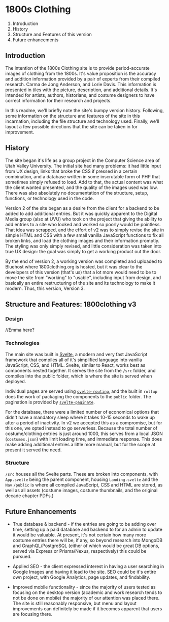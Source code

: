 # 1800s Clothing

1. Introduction
2. History
3. Structure and Features of this version
4. Future enhancements


## Introduction 

The intention of the 1800s Clothing site is to provide period-accurate images of clothing from the 1800s. It's value proposition is the accuracy and addition information provided by a pair of experts from their compiled research. Carma de Jong Anderson, and Lorie Davis. This information is presented in tiles with the picture, description, and additional details. It's intended for artists, authors, historians, and costume designers to have correct information for their research and projects.

In this readme, we'll briefly note the site's bumpy version history. Following, some information on the structure and features of the site in this incarnation, including the file structure and technology used. Finally, we'll layout a few possible directions that the site can be taken in for improvement.

## History

The site began it's life as a group project in the Computer Science area of Utah Valley University. The initial site had many problems: it had little input from UX design, links that broke the CSS if pressed in a certain combination, and a database written in some inscrutable form of PHP that sometimes simply refused to load. Add to that, the actual content was what the client wanted presented, and the quality of the images used was low. There was also absolutely no documentation of the structure, setup, functions, or technology used in the code.

Version 2 of the site began as a desire from the client for a backend to be added to add additional entries. But it was quickly apparent to the Digital Media group (also at UVU) who took on the project that giving the ability to add entries to a site who looked and worked so poorly would be pointless. That idea was scrapped, and the effort of v2 was to simply revise the site in simple HTML and CSS with a few small vanilla JavaScript functions to fix all broken links, and load the clothing images and their information promptly. The styling was only simply revised, and little consideration was taken into true UX design: the goal was simply to get a working product out the door.

By the end of version 2, a working version was completed and uploaded to Bluehost where 1800clothing.org is hosted, but it was clear to the developers of this version (that's us) that a lot more would need to be to move the site from "working" to "usable", including input from design, and basically an entire restructuring of the site and its technology to make it modern. Thus, this version, Version 3.

## Structure and Features: 1800clothing v3

### Design

//Emma here?

### Technologies

The main site was built in [Svelte](https://svelte.dev/), a modern and very fast JavaScript framework that compiles all of it's simplified language into vanilla JavaScript, CSS, and HTML. Svelte, similar to React, works best as components nested together. It serves the site from the `/src` folder, and compiles into the public folder, which is where the site is served when deployed.

Individual pages are served using [`svelte-routing`](https://www.npmjs.com/package/svelte-routing), and the built in `rollup` does the work of packaging the components to the `public` folder. The pagination is provided by [`svelte-paginate`](https://www.npmjs.com/package/svelte-paginate).

For the database, there were a limited number of economical options that didn't have a mandatory sleep where it takes 10-15 seconds to wake up after a period of inactivity. In v2 we accepted this as a compromise, but for this one, we opted instead to go serverless. Because the total number of costume/clothing entries is just around 1000, this serves from a local JSON (`costumes.json`) with limit loading time, and immediate response. This does make adding additional entries a little more manual, but for the scope at present it served the need.


### Structure

`/src` houses all the Svelte parts. These are broken into components, with `App.svelte` being the parent component, housing `Landing.svelte` and the `Nav`
`/public` is where all compiled JavaScript, CSS and HTML are stored, as well as all assets (costume images, costume thumbnails, and the original decade chapter PDFs.)


## Future Enhancements

* True database & backend - if the entries are going to be adding over time, setting up a paid database and backend to for an admin to update it would be valuable. At present, it's not certain how many more costume entries there will be, if any, so beyond research into MongoDB and GraphQL/PostgreSQL (either of which would be great DB options, served via Express or Prisma/Nexus, respectively) this could be pursued.

* Applied SEO - the client expressed interest in having a user searching in Google Images and having it lead to the site. SEO could be it's entire own project, with Google Analytics, page updates, and findability. 

* Improved mobile functionality - since the majority of users tested as focusing on the desktop version (academic and work research tends to not be done on mobile) the majority of our attention was placed there. The site is still reasonably responsive, but menu and layout improvements can definitely be made if it becomes apparent that users are focusing there.

